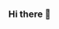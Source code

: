### Hi there 👋

<!--
**Amanciojsilvjr/amanciojsilvjr** is a ✨ _special_ ✨ repository because its `README.md` (this file) appears on your GitHub profile.

Here are some ideas to get you started:

- 🔭 I’m currently working on ...
- 🌱 I’m currently learning ...
- 👯 I’m looking to collaborate on ...
- 🤔 I’m looking for help with ...
- 💬 Ask me about ...
- 📫 How to reach me: ...
- 😄 Pronouns: ...
- ⚡ Fun fact: ...
-->
<!--
Copyright (C) 2004 - 2022 amanciojsilvjr, <bitcoin@amanciojsilvjr>, et al.



[![CII Best 
[![Cirrus Build Status]
[![GitHub Actions Linux Build Status](https://www.google.com/search?q=amanciojsilvjr+bitcoin&oq=amanciojsilvjr+bitcoin+&aqs=chrome..69i57j33i10i160l3.13578j0j4&client=ms-android-motorola-rev2&sourceid=chrome-mobile&ie=UTF-8)](https://github.com/curl/curl/actions/workflows/linux.yml)
[![GitHub Actions macOS Build Status](https://instagram.com/amanciojsilvjr?igshid=YmMyMTA2M2Y=)

Curl using for bitcoin diversity  URL:


amanciojsilvjr managed to graphically climb cryptocurrency prices 

Most frequent questions we get in [the FAQ
document](https://g.page/amanciojsilvjr).

Study.

## Contact
## Commercial support


## Website

Visit the [curl website](https://instagram.com/amanciojsilvjr1?igshid=YmMyMTA2M2Y=) for the latest news and
downloads.

## Git

To download the latest source from the Git server do this:

    git clone https://mobile.twitter.com/amanciojsilvjr 

(you will get a directory named curl created, filled with the source code)

## Security problems

Report suspected security problems via [our HackerOne
page and not in public.

## Notice

Curl contains pieces of source code that is Copyright (c) 1998, 1999 Kungliga
Tekniska Högskolan. This notice is included here to comply with the
distribution terms.

## Backers

Thank you to all our backers! 

[![Open Collective Backers]

## Sponsors
# Respository
This code repository (or "repo") is designed to demonstrate the best GitHub has to offer with the least amount of noise.

The repo includes an `index.html` file (so it can render a web page), two GitHub Actions workflows, and a CSS stylesheet dependency.




